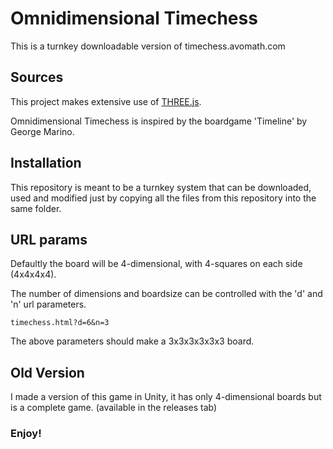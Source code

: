 # Omnidimensional Timechess

This is a turnkey downloadable version of timechess.avomath.com

## Sources

This project makes extensive use of [THREE.js](https://threejs.org).

Omnidimensional Timechess is inspired by the boardgame 'Timeline' by George Marino.

## Installation

This repository is meant to be a turnkey system that can be downloaded, used and modified just by copying all the files from this repository into the same folder.

## URL params

Defaultly the board will be 4-dimensional, with 4-squares on each side (4x4x4x4).

The number of dimensions and boardsize can be controlled with the 'd' and 'n' url parameters.

``` url
timechess.html?d=6&n=3
```

The above parameters should make a 3x3x3x3x3x3 board.

## Old Version

I made a version of this game in Unity, it has only 4-dimensional boards but is a complete game. (available in the releases tab)

### Enjoy!
